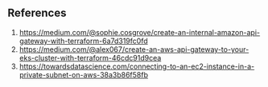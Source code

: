 ## References
1. https://medium.com/@sophie.cosgrove/create-an-internal-amazon-api-gateway-with-terraform-6a7d319fc0fd
2. https://medium.com/@alex067/create-an-aws-api-gateway-to-your-eks-cluster-with-terraform-46cdc91d9cea
3. https://towardsdatascience.com/connecting-to-an-ec2-instance-in-a-private-subnet-on-aws-38a3b86f58fb

